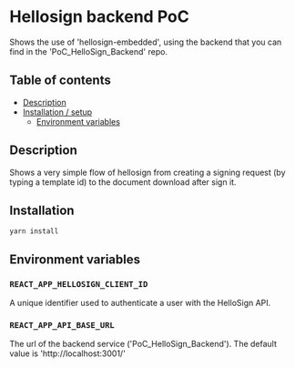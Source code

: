 # Hellosign backend PoC

Shows the use of 'hellosign-embedded', using the backend that you can find in the 'PoC_HelloSign_Backend' repo.

## Table of contents
* [Description](#description)
* [Installation / setup](#installation)
  * [Environment variables](#environment-variables)

## Description

Shows a very simple flow of hellosign from creating a signing request (by typing a template id) to the document download after sign it.


## Installation

```cli
yarn install
```

## Environment variables

### `REACT_APP_HELLOSIGN_CLIENT_ID`
A unique identifier used to authenticate a user with the HelloSign API.


### `REACT_APP_API_BASE_URL`
The url of the backend service ('PoC_HelloSign_Backend'). The default value is 'http://localhost:3001/'